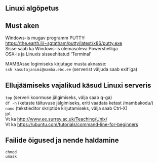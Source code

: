 ## Linuxi algõpetus

## Must aken
Windows-is mugav programm PUTTY:  
https://the.earth.li/~sgtatham/putty/latest/x86/putty.exe   
Sisse saab ka Windows-is olemasoleva Powershelliga   
OSX-is ja Linuxis sisseehitatud 'Terminal'  

MAMBAsse logimiseks kirjutage musta aknasse:  
```ssh kasutajanimi@mamba.ebc.ee```
(serverist väljuda saab exit’iga)

## Ellujäämiseks vajalikud käsud Linuxi serveris
```top``` (serveri koormuse jälgimiseks, välja saab q-ga)   
```df -h``` (ketaste täituvuse jälgimiseks, eriti vaadata ketast /mambakodu/)   
```nano``` (tekstieditor skriptide kirjutamiseks, välja saab Ctrl-X)   
jpt.   
Vt ka http://www.ee.surrey.ac.uk/Teaching/Unix/   
Vt ka https://ubuntu.com/tutorials/command-line-for-beginners

## Failide õigused ja nende haldamine
```chmod```  
```umask```
